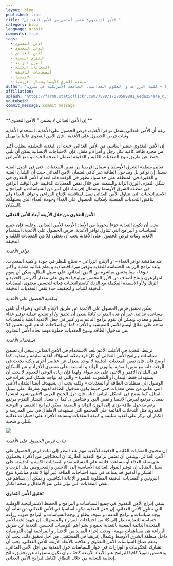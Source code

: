 ```yaml
---
layout: blog
published: true
title: "الأمن التغذوي: عنصر أساسي من الأمن الغذائي "
category: blog
language: arabic
comments: true
tags: 
  - الأمن التغذوي
  - الوعي التغذوي
  - الأمن الغذائي
  - التقزم السمنة
  - الوزن الزائد
  - المغذيات الكلية
  - المغذيات الدقيقة
  - الانيميا
  - منطقة الشرق الأوسط وشمال إفريقيا
author: "نهلة حولا ( عميدة كلية الزراعة والعلوم الغذائية)، راشيل بان ( مديرة برنامج الأمن الغذائي) وسيبل اللبان  ( مساعد باحث أول) – كلية الزراعة و العلوم الغذائية، الجامعة الأمريكية في بيروت"
affiliation: 
splash: "https://farm8.staticflickr.com/7588/17080589881_6eda254a4e_n.jpg"
youtubeid: 
commit_message: commit message
---
```

**إن الأمن الغذائي لا يضمن " الأمن التغذوي  **

رغم أن الأمن الغذائي يشمل توافر الأغذية، فرص الحصول على الأغذية، استخدام الأغذية وثبات فرص الحصول على الأغذية ، فإن الأمن التغذوي غالبا ما يهمل.

<!-- more -->
إن الأمن التغذوي عنصر أساسي من الأمن الغذائي، حيث أن التغذية السليمة تتطلب أكثر من مجرد طاقة كافية لكل رجل و امرأة و طفل، فإن الاحتياجات الإنسانية يمكن أن تلبى فقط عن طريق تنوع المغذيات الكلية و الدقيقة لضمان الصحة الجيدة و منع الأمراض. 

تعاني منطقة الشرق الأوسط و شمال إفريقيا من  نقص المغذيات، حتى في الدول الغنية نسبيا.  إن توافر بل ومدخول الطاقة غير كافي لضمان الأمن الغذائي حيث أن البلدان الغنية و الفقيرة في المنطقة على حد سواء تظهر في  الوقت ذاته انعدام الأمن التغذوي في شكل التقزم، الوزن الزائد والسمنة، من خلال نقص المغذيات الدقيقة.  في الوقت الراهن في منطقة الشرق الأوسط و شمال إفريقيا، فإن كثير من السياسات و البرامج و الاستراتيجيات التي تتناول الأمن الغذائي تميل لمناقشة الإنتاج الزراعي و توافر الغذاء ولم تناقش التحديات المتصلة بإمكانية الحصول على الغذاء وجودة الغذاء الذي يستهلكه السكان. 

**الأمن التغذوي من خلال الأربعة أبعاد للأمن الغذائي** 

يجب أن تكون التغذية  جزءا محوريا من الأبعاد الأربعة للأمن الغذائي. وعليه، فإن جميع السياسات و البرامج التي تتناول توافر الأغذية، فرص الحصول على الأغذية، استخدام الأغذية وثبات فرص الحصول على الأغذية يجب أن تغطي  كلا من المغذيات الكلية و الدقيقة. 

_توافر الأغذية_ 

عند مناقشة توافر الغذاء – أو الإنتاج الزراعي – نحتاج للنظر في جودة  و كمية المغذيات.  وتَعد برامج الزراعة الحساسة للتغذية  بتوفير ميزة اقتصادية و نظم غذائية مغذية و أكثر تنوعا ، مما يحسن مباشرة من الأمن الغذائي. على سبيل المثال، يمكن أن يقوم المزارعون بإنتاج أصناف من  الأرز  المحصن بيولوجيا تحتوى على مقدار أكبر من الحديد و الزنك و/أو الأسمدة المكملة مع الزنك كاستراتيجيات فعالة لتحسين محتوى المغذيات الدقيقة للنبات و لتخفيف حدة نقص المغذيات الدقيقة. 

_إمكانية الحصول على الأغذية_
 
يمكن تحقيق فرص الحصول على الأغذية عن طريق الإنتاج الذاتي، وشراء أو تلقي مساعدة غذائية. غير أن هذه القنوات كافةً ينبغي  أن تحقق و/ أو تشجع عملية توفير غذاء سليم و مغذي.  ويمكن أن تقوم برامج الدعم  بدور كبير في جعل الأغذية الغنية بالمغذيات متاحة على نطاق أوسع  للأسر المعيشية و الأفراد كما أن إصلاحات الدعم التي تحسن كلا من مدخول الطاقة وتنوع المغذيات خطوة مهمة تجاه الأمن التغذوي.


_استخدام الأغذية_
 
ترتبط التغذية في الأغلب الأعم ببُعد الاستخدام  في الأمن الغذائي.  ينبغي أن تضمن سياسات وبرامج الأمن الغذائي  أن كل فرد يمكنه استهلاك أغذية سليمة و مغذية.  كما أوضح فان، فإن نقص المغذيات الدقيقة لا يوجد بمعزل عن عناصر أخرى ولكنه يحدث في الوقت ذاته  مع  نقص التغذية، والوزن الزائد و السمنة، على مستوى الأفراد و عبر السكان في البلدان الأفقر و الأغنى على حد سواء.  ولهذا فإن زيادة الوعي التغذوي لا يجب أن يستهدف فقط البلدان أو الشعوب الفقيرة – والتي قد تواجه بشكل كبير ثغرات في الوصول إلى متطلبات الطاقة أو المغذيات – ولكنه يجب أن يستهدف أيضا البلدان الأغنى التي تعاني من نفض مغذيات حتى حينما يكون مدخول الطاقة لديهم مفرطا.  على سبيل المثال، كما يتضح في الشكل البياني أدناه، فإن دول الخليج العربي الأغنى تشهد انتشارا بمعدل مرتفع لمرض الانيميا و نقص اليود و فيتامين د.  كما أن معدل انتشار التقزم مرتفع رغم مدخول طاقة يؤدي إلى الوزن الزائد و السمنة.  يمكن لبرامج التثقيف و التوعية التغذوية مثل التدخلات القائمة على المجتمع التي تستهدف الأطفال في سن المدرسة و الكبار أن تركز على أغذية سليمة و كثيفة المغذيات وتساعد الأفراد على اختيارات غذائية مُثلى و صحية. 


![](https://farm8.staticflickr.com/7612/16461204933_5cdc81e042_z.jpg)




_ثبا ت فرص الحصول على الأغذية_

إن محتوى المغذيات الكلية و الدقيقة للأغذية  مهم عند النظر إلى ثبات فرص الحصول على الأمن الغذائي.  وينبغي أن تضمن برامج التغذية الطارئة أن المحتاجين من الأفراد يحصلون على سلة الغذاء أو مساعدة  قائمة على القسائم تقدم  المغذيات الكلية و الدقيقة.  على سبيل المثال، إن توفير المواد الغذائية الأساسية  إلى اللاجئين و المحرومين مثل الزيت و السكر   و الدقيق  قد يساعد في تلبية احتياجات الطاقة غير أنها لا تقدم مباشرة  تنوع  البروتين و المغذيات الدقيقة المطلوبة  للنمو  و الإعالة الكافيين، و يمكن أن يساهم في نقص المغذيات  التي تؤثر على نمو الأطفال و صحة الكبار.  
 
**تحقيق الأمن التغذوي**

ينبغي  إدراج الأمن التغذوي في جميع السياسات و البرامج و الخطط الاستراتيجية  الوطنية التي تتناول الأمن الغذائي.  إن جعل التغذية مكونا أساسيا في الأمن الغذائي من شأنه أن يوجه سياسات و برامج الدعم، و سوف يطلع و يوجه السياسات و البرامج صوب زراعة حساسة للتغذية  تنظر إلى كلا من احتياجات المزارع  والمستهلك.  إن جهود لجنة الأمم المتحدة الدائمة المعنية بالتغذية  لجمع و نشر أهم التوصيات لتحسين التغذية عن طريق الزراعة  هي مساهمات  مهمة ، ويجب  إجراء المزيد من الاختبار و المراجعة لهذه التوصيات  داخل منطقة الشرق الأوسط وشمال إفريقيا في المستقبل.  من أجل تحقيق ذلك،  يجب أن يدعم صناع السياسات الأمن التغذوي و علاقته  بالأبعاد الأربعة للأمن الغذائي.  يجب أن تشارك الحكومات  و الوزارات  في حوار السياسات حول التغذية من أجل الأمن الغذائي، وتخصص تمويلا كافيا للبرامج عبر الأبعاد الأربعة كافةً ، وأن  تكون مسؤولة عن تحقيق نتائج إيجابية للتغذية من خلال النطاق الكامل لبرامج الأمن الغذائي.